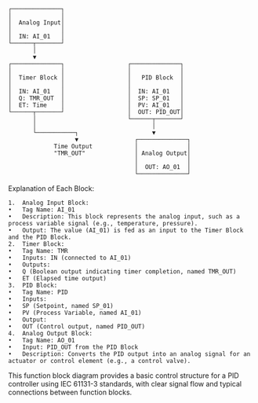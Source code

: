     ┌──────────────┐
    │              │
    │  Analog Input│
    │              │
    │  IN: AI_01   │
    └──────┬───────┘
           │
           ▼
    ┌──────────────┐                  ┌──────────────┐
    │              │                  │              │
    │  Timer Block │                  │   PID Block  │
    │              │                  │              │
    │  IN: AI_01   │                  │  IN: AI_01   │
    │  Q: TMR_OUT  │                  │  SP: SP_01   │
    │  ET: Time    │                  │  PV: AI_01   │
    └──────┬───────┘                  │  OUT: PID_OUT│
           │                          └──────┬───────┘
           │                                 │
           └───────────┐                     ▼
                       ▼                ┌──────────────┐
                 Time Output            │              │
                 "TMR_OUT"              │ Analog Output│
                                        │              │
                                        │  OUT: AO_01  │
                                        └──────────────┘


Explanation of Each Block:

	1.	Analog Input Block:
	•	Tag Name: AI_01
	•	Description: This block represents the analog input, such as a process variable signal (e.g., temperature, pressure).
	•	Output: The value (AI_01) is fed as an input to the Timer Block and the PID Block.
	2.	Timer Block:
	•	Tag Name: TMR
	•	Inputs: IN (connected to AI_01)
	•	Outputs:
	•	Q (Boolean output indicating timer completion, named TMR_OUT)
	•	ET (Elapsed time output)
	3.	PID Block:
	•	Tag Name: PID
	•	Inputs:
	•	SP (Setpoint, named SP_01)
	•	PV (Process Variable, named AI_01)
	•	Output:
	•	OUT (Control output, named PID_OUT)
	4.	Analog Output Block:
	•	Tag Name: AO_01
	•	Input: PID_OUT from the PID Block
	•	Description: Converts the PID output into an analog signal for an actuator or control element (e.g., a control valve).

This function block diagram provides a basic control structure for a PID controller using IEC 61131-3 standards, with clear signal flow and typical connections between function blocks.

